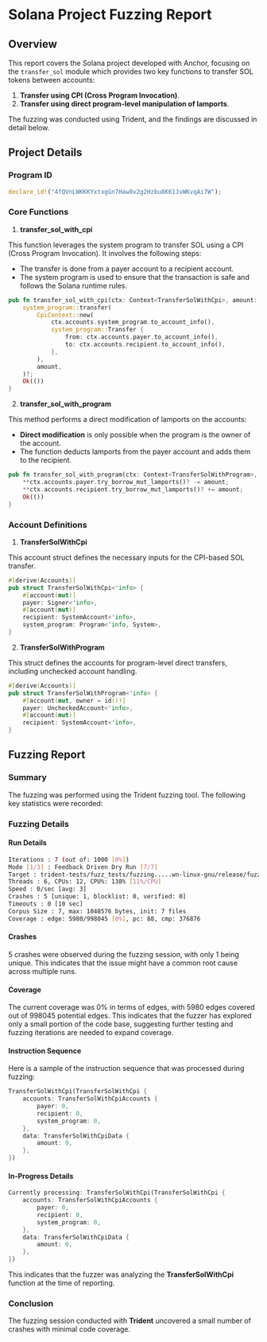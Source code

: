 # Solana Project Fuzzing Report

## Overview

This report covers the Solana project developed with Anchor, focusing on the `transfer_sol` module which provides two key functions to transfer SOL tokens between accounts:
1. **Transfer using CPI (Cross Program Invocation)**.
2. **Transfer using direct program-level manipulation of lamports**.

The fuzzing was conducted using Trident, and the findings are discussed in detail below.

## Project Details

### Program ID

```rs
declare_id!("4fQVnLWKKKYxtxgGn7Haw8v2g2Hzbu8K61JvWKvqAi7W");
```

### Core Functions
1. **transfer_sol_with_cpi**
   
This function leverages the system program to transfer SOL using a CPI (Cross Program Invocation). It involves the following steps:

* The transfer is done from a payer account to a recipient account.
* The system program is used to ensure that the transaction is safe and follows the Solana runtime rules.

```rust
pub fn transfer_sol_with_cpi(ctx: Context<TransferSolWithCpi>, amount: u64) -> Result<()> {
    system_program::transfer(
        CpiContext::new(
            ctx.accounts.system_program.to_account_info(),
            system_program::Transfer {
                from: ctx.accounts.payer.to_account_info(),
                to: ctx.accounts.recipient.to_account_info(),
            },
        ),
        amount,
    )?;
    Ok(())
}
```
2. **transfer_sol_with_program**
   
This method performs a direct modification of lamports on the accounts:

* **Direct modification** is only possible when the program is the owner of the account.
* The function deducts lamports from the payer account and adds them to the recipient.

```rs
pub fn transfer_sol_with_program(ctx: Context<TransferSolWithProgram>, amount: u64) -> Result<()> {
    **ctx.accounts.payer.try_borrow_mut_lamports()? -= amount;
    **ctx.accounts.recipient.try_borrow_mut_lamports()? += amount;
    Ok(())
}
```
### Account Definitions
1. **TransferSolWithCpi**
   
This account struct defines the necessary inputs for the CPI-based SOL transfer.

```rs
#[derive(Accounts)]
pub struct TransferSolWithCpi<'info> {
    #[account(mut)]
    payer: Signer<'info>,
    #[account(mut)]
    recipient: SystemAccount<'info>,
    system_program: Program<'info, System>,
}
```
2. **TransferSolWithProgram**
   
This struct defines the accounts for program-level direct transfers, including unchecked account handling.

```rs
#[derive(Accounts)]
pub struct TransferSolWithProgram<'info> {
    #[account(mut, owner = id())]
    payer: UncheckedAccount<'info>,
    #[account(mut)]
    recipient: SystemAccount<'info>,
}
```
## Fuzzing Report
### Summary
The fuzzing was performed using the Trident fuzzing tool. The following key statistics were recorded:
### Fuzzing Details

#### Run Details

```bash
Iterations : 7 (out of: 1000 [0%])
Mode [1/3] : Feedback Driven Dry Run [7/7]
Target : trident-tests/fuzz_tests/fuzzing.....wn-linux-gnu/release/fuzz_0
Threads : 6, CPUs: 12, CPU%: 138% [11%/CPU]
Speed : 0/sec [avg: 3]
Crashes : 5 [unique: 1, blocklist: 0, verified: 0]
Timeouts : 0 [10 sec]
Corpus Size : 7, max: 1048576 bytes, init: 7 files
Coverage : edge: 5980/998045 [0%], pc: 88, cmp: 376876
```

#### Crashes
5 crashes were observed during the fuzzing session, with only 1 being unique. This indicates that the issue might have a common root cause across multiple runs.

#### Coverage
The current coverage was 0% in terms of edges, with 5980 edges covered out of 998045 potential edges. This indicates that the fuzzer has explored only a small portion of the code base, suggesting further testing and fuzzing iterations are needed to expand coverage.

#### Instruction Sequence
Here is a sample of the instruction sequence that was processed during fuzzing:

```rs
TransferSolWithCpi(TransferSolWithCpi {
    accounts: TransferSolWithCpiAccounts {
        payer: 0,
        recipient: 0,
        system_program: 0,
    },
    data: TransferSolWithCpiData {
        amount: 0,
    },
})
```
#### **In-Progress Details**
```rs
Currently processing: TransferSolWithCpi(TransferSolWithCpi {
    accounts: TransferSolWithCpiAccounts {
        payer: 0,
        recipient: 0,
        system_program: 0,
    },
    data: TransferSolWithCpiData {
        amount: 0,
    },
})
```
This indicates that the fuzzer was analyzing the **TransferSolWithCpi** function at the time of reporting.

### Conclusion
The fuzzing session conducted with **Trident** uncovered a small number of crashes with minimal code coverage. 